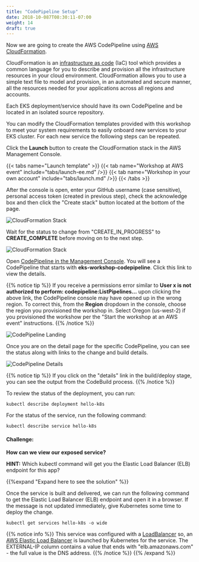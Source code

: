 ```yaml
---
title: "CodePipeline Setup"
date: 2018-10-087T08:30:11-07:00
weight: 14
draft: true
---
```


Now we are going to create the AWS CodePipeline using [AWS CloudFormation](https://aws.amazon.com/cloudformation/).

CloudFormation is an [infrastructure as code](https://en.wikipedia.org/wiki/Infrastructure_as_Code) (IaC) tool which
provides a common language for you to describe and provision all the infrastructure resources in your cloud environment.
CloudFormation allows you to use a simple text file to model and provision, in an automated and secure manner, all the
resources needed for your applications across all regions and accounts.

Each EKS deployment/service should have its own CodePipeline and be located in an isolated source repository.

You can modify the CloudFormation templates provided with this workshop to meet your system requirements to easily
onboard new services to your EKS cluster. For each new service the following steps can be repeated.

Click the **Launch** button to create the CloudFormation stack in the AWS Management Console.

{{< tabs name="Launch template" >}}
{{< tab name="Workshop at AWS event" include="tabs/launch-ee.md" />}}
{{< tab name="Workshop in your own account" include="tabs/launch.md" />}}
{{< /tabs >}}

After the console is open, enter your GitHub username (case sensitive), personal access token (created in previous step), check the acknowledge box and then click the "Create stack" button located at the bottom of the page.

![CloudFormation Stack](/images/codepipeline/cloudformation_stack.png)

Wait for the status to change from "CREATE_IN_PROGRESS" to **CREATE_COMPLETE** before moving on to the next step.

![CloudFormation Stack](/images/codepipeline/cloudformation_stack_creating.png)

Open [CodePipeline in the Management Console](https://console.aws.amazon.com/codesuite/codepipeline/pipelines). You will see a CodePipeline that starts with **eks-workshop-codepipeline**.
Click this link to view the details.

{{% notice tip %}}
If you receive a permissions error similar to **User x is not authorized to perform: codepipeline:ListPipelines...** upon clicking the above link, the CodePipeline console may have opened up in the wrong region.  To correct this, from the **Region** dropdown in the console, choose the region you provisioned the workshop in.  Select Oregon (us-west-2) if you provisioned the workshow per the "Start the workshop at an AWS event" instructions.
{{% /notice %}}


![CodePipeline Landing](/images/codepipeline/codepipeline_landing.png)

Once you are on the detail page for the specific CodePipeline, you can see the status along with links to the change and build details.

![CodePipeline Details](/images/codepipeline/codepipeline_details.png)

{{% notice tip %}}
If you click on the "details" link in the build/deploy stage, you can see the output from the CodeBuild process.
{{% /notice %}}

To review the status of the deployment, you can run:

```
kubectl describe deployment hello-k8s
```

For the status of the service, run the following command:

```
kubectl describe service hello-k8s
```

#### Challenge:
**How can we view our exposed service?**

**HINT:** Which kubectl command will get you the Elastic Load Balancer (ELB) endpoint for this app?

 {{%expand "Expand here to see the solution" %}}

 Once the service is built and delivered, we can run the following command to get the Elastic Load Balancer (ELB) endpoint and open it in a browser.
 If the message is not updated immediately, give Kubernetes some time to deploy the change.

 ```
 kubectl get services hello-k8s -o wide
 ```

{{% notice info %}}
This service was configured with a [LoadBalancer](https://kubernetes.io/docs/tasks/access-application-cluster/create-external-load-balancer/) so,
an [AWS Elastic Load Balancer](https://aws.amazon.com/elasticloadbalancing/) is launched by Kubernetes for the service.
The EXTERNAL-IP column contains a value that ends with "elb.amazonaws.com" - the full value is the DNS address.
{{% /notice %}}
{{% /expand %}}

